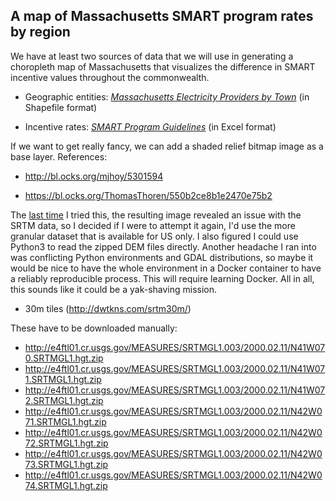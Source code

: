 ## A map of Massachusetts SMART program rates by region

We have at least two sources of data that we will use in generating a choropleth map of Massachusetts that visualizes the difference in SMART incentive values throughout the commonwealth.

- Geographic entities: [_Massachusetts Electricity Providers by Town_](http://maps-massgis.opendata.arcgis.com/datasets/1710ebf6cf614b5fa97c0a269cece375_0) (in Shapefile format)

- Incentive rates: [_SMART Program Guidelines_](https://www.mass.gov/info-details/solar-massachusetts-renewable-target-smart-program#smart-program-guidelines-) (in Excel format)

If we want to get really fancy, we can add a shaded relief bitmap image as a base layer. References:

- http://bl.ocks.org/mjhoy/5301594

- https://bl.ocks.org/ThomasThoren/550b2ce8b1e2470e75b2

The [last time](https://github.com/ptrfrncsmrph/mass-map) I tried this, the resulting image revealed an issue with the SRTM data, so I decided if I were to attempt it again, I'd use the more granular dataset that is available for US only. I also figured I could use Python3 to read the zipped DEM files directly. Another headache I ran into was conflicting Python environments and GDAL distributions, so maybe it would be nice to have the whole environment in a Docker container to have a reliably reproducible process. This will require learning Docker. All in all, this sounds like it could be a yak-shaving mission.

- 30m tiles (http://dwtkns.com/srtm30m/)

These have to be downloaded manually:

- http://e4ftl01.cr.usgs.gov/MEASURES/SRTMGL1.003/2000.02.11/N41W070.SRTMGL1.hgt.zip
- http://e4ftl01.cr.usgs.gov/MEASURES/SRTMGL1.003/2000.02.11/N41W071.SRTMGL1.hgt.zip
- http://e4ftl01.cr.usgs.gov/MEASURES/SRTMGL1.003/2000.02.11/N41W072.SRTMGL1.hgt.zip
- http://e4ftl01.cr.usgs.gov/MEASURES/SRTMGL1.003/2000.02.11/N42W071.SRTMGL1.hgt.zip
- http://e4ftl01.cr.usgs.gov/MEASURES/SRTMGL1.003/2000.02.11/N42W072.SRTMGL1.hgt.zip
- http://e4ftl01.cr.usgs.gov/MEASURES/SRTMGL1.003/2000.02.11/N42W073.SRTMGL1.hgt.zip
- http://e4ftl01.cr.usgs.gov/MEASURES/SRTMGL1.003/2000.02.11/N42W074.SRTMGL1.hgt.zip
